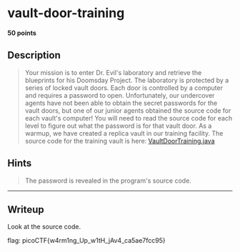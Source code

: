 # vault-door-training
**50 points**
## Description
> Your mission is to enter Dr. Evil's laboratory and retrieve the blueprints for his Doomsday Project. The laboratory is protected by a series of locked vault doors. Each door is controlled by a computer and requires a password to open. Unfortunately, our undercover agents have not been able to obtain the secret passwords for the vault doors, but one of our junior agents obtained the source code for each vault's computer! You will need to read the source code for each level to figure out what the password is for that vault door. As a warmup, we have created a replica vault in our training facility. The source code for the training vault is here: [VaultDoorTraining.java](VaultDoorTraining.java)
## Hints
> The password is revealed in the program's source code.
---
## Writeup
Look at the source code.

flag: picoCTF{w4rm1ng_Up_w1tH_jAv4_ca5ae7fcc95}